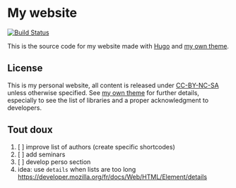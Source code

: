 # My website


[![Build Status](https://travis-ci.org/KevCaz/KevCaz.github.io.svg?branch=dev)](https://travis-ci.org/KevCaz/KevCaz.github.io)

This is the source code for my website made with [Hugo](https://gohugo.io) and [my own theme](https://github.com/KevCaz/hugo-KevCaz).


## License

This is my personal website, all content is released under [CC-BY-NC-SA](https://creativecommons.org/licenses/by-nc-sa/4.0/) unless otherwise
specified. See [my own theme](https://github.com/KevCaz/hugo-KevCaz) for further
details, especially to see the list of libraries and a proper acknowledgment
to developers.



## Tout doux

1. [ ] improve list of authors (create specific shortcodes)
2. [ ] add seminars
3. [ ] develop perso section
4. idea: use `details` when lists are too long https://developer.mozilla.org/fr/docs/Web/HTML/Element/details
